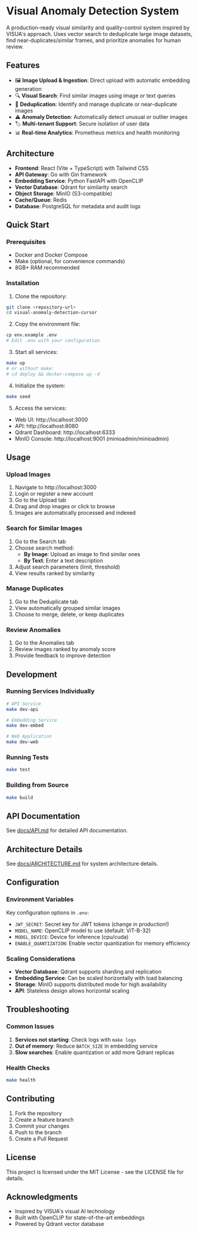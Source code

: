 # Visual Anomaly Detection System

A production-ready visual similarity and quality-control system inspired by VISUA's approach. Uses vector search to deduplicate large image datasets, find near-duplicates/similar frames, and prioritize anomalies for human review.

## Features

- 🖼️ **Image Upload & Ingestion**: Direct upload with automatic embedding generation
- 🔍 **Visual Search**: Find similar images using image or text queries
- 🔄 **Deduplication**: Identify and manage duplicate or near-duplicate images
- ⚠️ **Anomaly Detection**: Automatically detect unusual or outlier images
- 🏷️ **Multi-tenant Support**: Secure isolation of user data
- 📊 **Real-time Analytics**: Prometheus metrics and health monitoring

## Architecture

- **Frontend**: React (Vite + TypeScript) with Tailwind CSS
- **API Gateway**: Go with Gin framework
- **Embedding Service**: Python FastAPI with OpenCLIP
- **Vector Database**: Qdrant for similarity search
- **Object Storage**: MinIO (S3-compatible)
- **Cache/Queue**: Redis
- **Database**: PostgreSQL for metadata and audit logs

## Quick Start

### Prerequisites

- Docker and Docker Compose
- Make (optional, for convenience commands)
- 8GB+ RAM recommended

### Installation

1. Clone the repository:
```bash
git clone <repository-url>
cd visual-anomaly-detection-cursor
```

2. Copy the environment file:
```bash
cp env.example .env
# Edit .env with your configuration
```

3. Start all services:
```bash
make up
# or without make:
# cd deploy && docker-compose up -d
```

4. Initialize the system:
```bash
make seed
```

5. Access the services:
- Web UI: http://localhost:3000
- API: http://localhost:8080
- Qdrant Dashboard: http://localhost:6333
- MinIO Console: http://localhost:9001 (minioadmin/minioadmin)

## Usage

### Upload Images

1. Navigate to http://localhost:3000
2. Login or register a new account
3. Go to the Upload tab
4. Drag and drop images or click to browse
5. Images are automatically processed and indexed

### Search for Similar Images

1. Go to the Search tab
2. Choose search method:
   - **By Image**: Upload an image to find similar ones
   - **By Text**: Enter a text description
3. Adjust search parameters (limit, threshold)
4. View results ranked by similarity

### Manage Duplicates

1. Go to the Deduplicate tab
2. View automatically grouped similar images
3. Choose to merge, delete, or keep duplicates

### Review Anomalies

1. Go to the Anomalies tab
2. Review images ranked by anomaly score
3. Provide feedback to improve detection

## Development

### Running Services Individually

```bash
# API Service
make dev-api

# Embedding Service
make dev-embed

# Web Application
make dev-web
```

### Running Tests

```bash
make test
```

### Building from Source

```bash
make build
```

## API Documentation

See [docs/API.md](docs/API.md) for detailed API documentation.

## Architecture Details

See [docs/ARCHITECTURE.md](docs/ARCHITECTURE.md) for system architecture details.

## Configuration

### Environment Variables

Key configuration options in `.env`:

- `JWT_SECRET`: Secret key for JWT tokens (change in production!)
- `MODEL_NAME`: OpenCLIP model to use (default: ViT-B-32)
- `MODEL_DEVICE`: Device for inference (cpu/cuda)
- `ENABLE_QUANTIZATION`: Enable vector quantization for memory efficiency

### Scaling Considerations

- **Vector Database**: Qdrant supports sharding and replication
- **Embedding Service**: Can be scaled horizontally with load balancing
- **Storage**: MinIO supports distributed mode for high availability
- **API**: Stateless design allows horizontal scaling

## Troubleshooting

### Common Issues

1. **Services not starting**: Check logs with `make logs`
2. **Out of memory**: Reduce `BATCH_SIZE` in embedding service
3. **Slow searches**: Enable quantization or add more Qdrant replicas

### Health Checks

```bash
make health
```

## Contributing

1. Fork the repository
2. Create a feature branch
3. Commit your changes
4. Push to the branch
5. Create a Pull Request

## License

This project is licensed under the MIT License - see the LICENSE file for details.

## Acknowledgments

- Inspired by VISUA's visual AI technology
- Built with OpenCLIP for state-of-the-art embeddings
- Powered by Qdrant vector database
